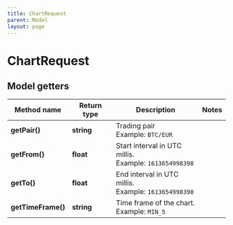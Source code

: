 ```yaml
---
title: ChartRequest
parent: Model
layout: page
---
```


# ChartRequest

## Model getters

Method name | Return type | Description | Notes
------------ | ------------- | ------------- | -------------
**getPair()** | **string** | Trading pair <br>Example: `BTC/EUR` |
**getFrom()** | **float** | Start interval in UTC millis. <br>Example: `1613654998398` |
**getTo()** | **float** | End interval in UTC millis. <br>Example: `1613654998398` |
**getTimeFrame()** | **string** | Time frame of the chart. <br>Example: `MIN_5` |

